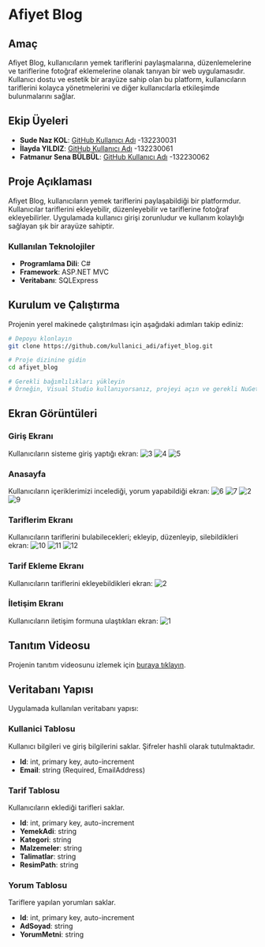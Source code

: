 # Afiyet Blog

## Amaç
Afiyet Blog, kullanıcıların yemek tariflerini paylaşmalarına, düzenlemelerine ve tariflerine fotoğraf eklemelerine olanak tanıyan bir web uygulamasıdır. Kullanıcı dostu ve estetik bir arayüze sahip olan bu platform, kullanıcıların tariflerini kolayca yönetmelerini ve diğer kullanıcılarla etkileşimde bulunmalarını sağlar.
## Ekip Üyeleri
- **Sude Naz KOL**: [GitHub Kullanıcı Adı](https://github.com/SudeNazKol)
-132230031
- **İlayda YILDIZ**: [GitHub Kullanıcı Adı](https://github.com/ilaydayildizz)
-132230061
- **Fatmanur Sena BÜLBÜL**: [GitHub Kullanıcı Adı](https://github.com/bulbulsena)
-132230062

## Proje Açıklaması
Afiyet Blog, kullanıcıların yemek tariflerini paylaşabildiği bir platformdur. Kullanıcılar tariflerini ekleyebilir, düzenleyebilir ve tariflerine fotoğraf ekleyebilirler. Uygulamada kullanıcı girişi zorunludur ve kullanım kolaylığı sağlayan şık bir arayüze sahiptir.

### Kullanılan Teknolojiler
- **Programlama Dili**: C#
- **Framework**: ASP.NET MVC
- **Veritabanı**: SQLExpress

## Kurulum ve Çalıştırma
Projenin yerel makinede çalıştırılması için aşağıdaki adımları takip ediniz:

```bash
# Depoyu klonlayın
git clone https://github.com/kullanici_adi/afiyet_blog.git

# Proje dizinine gidin
cd afiyet_blog

# Gerekli bağımlılıkları yükleyin
# Örneğin, Visual Studio kullanıyorsanız, projeyi açın ve gerekli NuGet paketlerini yükleyin
```

## Ekran Görüntüleri

### Giriş Ekranı
Kullanıcıların sisteme giriş yaptığı ekran:
![3](https://github.com/user-attachments/assets/50b8d733-6da3-48e2-bba9-2516f106cf42)
![4](https://github.com/user-attachments/assets/587fc329-f937-4308-9c04-d098349a45b7)
![5](https://github.com/user-attachments/assets/2f6c153c-5e6b-480e-aa00-d1e36a2238a3)
### Anasayfa
Kullanıcıların içeriklerimizi incelediği, yorum yapabildiği ekran:
![6](https://github.com/user-attachments/assets/db1ba922-3b65-4138-a1e7-95f37434277d)
![7](https://github.com/user-attachments/assets/0022ef4b-1702-431f-b6e0-19c542e0ca48)
![2](https://github.com/user-attachments/assets/60239e9e-a468-4e71-bde0-cb45c344e94d)
![9](https://github.com/user-attachments/assets/10e253ff-c252-4685-916c-fbaf5f8b2b02)

### Tariflerim Ekranı
Kullanıcıların tariflerini bulabilecekleri; ekleyip, düzenleyip, silebildikleri ekran:
![10](https://github.com/user-attachments/assets/de9725c0-7f34-4b34-b418-f1c84836fe1b)
![11](https://github.com/user-attachments/assets/50a32acf-2b80-49dd-ae3f-83640fda756b)
![12](https://github.com/user-attachments/assets/4b6f12ec-eb78-486a-bcda-81662bcbb06e)

### Tarif Ekleme Ekranı
Kullanıcıların tariflerini ekleyebildikleri ekran:
![2](https://github.com/user-attachments/assets/6dfe0eb7-a6db-450f-a936-4b10201772b9)

### İletişim Ekranı
Kullanıcıların iletişim formuna ulaştıkları ekran:
![1](https://github.com/user-attachments/assets/704c3282-7c06-4d06-a4a2-d9a8c9ab5a9e)

## Tanıtım Videosu
Projenin tanıtım videosunu izlemek için [buraya tıklayın](#).

## Veritabanı Yapısı
Uygulamada kullanılan veritabanı yapısı:

### Kullanici Tablosu
Kullanıcı bilgileri ve giriş bilgilerini saklar. Şifreler hashli olarak tutulmaktadır.
- **Id**: int, primary key, auto-increment
- **Email**: string (Required, EmailAddress)

### Tarif Tablosu
Kullanıcıların eklediği tarifleri saklar.
- **Id**: int, primary key, auto-increment
- **YemekAdi**: string
- **Kategori**: string
- **Malzemeler**: string
- **Talimatlar**: string
- **ResimPath**: string

### Yorum Tablosu
Tariflere yapılan yorumları saklar.
- **Id**: int, primary key, auto-increment
- **AdSoyad**: string
- **YorumMetni**: string
